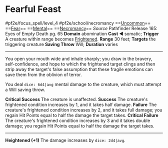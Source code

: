 # Fearful Feast
#pf2e/focus_spell/level_4 #pf2e/school/necromancy 
==[Uncommon](rules/traits/uncommon.md)== ==[Fear](../../Arcane_Tradition/Level%201/Fear.md)== ==[Mental](rules/traits/mental.md)== ==[Necromancy](rules/traits/necromancy.md)==
*Source* Pathfinder Release 165: Eyes of Empty Death pg. 65
**Domain** abomination
**Cast** ◄ somatic; **Trigger** A creature within range becomes [Frightened](../../../Conditions/Frightened.md).
**Range** 30 feet; **Targets** the triggering creature
**Saving Throw** Will; **Duration** varies

---
You open your mouth wide and inhale sharply; you draw in the bravery, self-confidence, and hope to which the frightened target clings and then strip away the target's false assumption that these fragile emotions can save them from the oblivion of terror.

You deal `dice: 6d4|avg` mental damage to the creature, which must attempt a Will saving throw.

**Critical Success** The creature is unaffected.
**Success** The creature's frightened condition increases by 1, and it takes half damage.
**Failure** The creature's frightened condition increases by 2, and it takes full damage; you regain Hit Points equal to half the damage the target takes.
**Critical Failure** The creature's frightened condition increases by 3 and it takes double damage; you regain Hit Points equal to half the damage the target takes.

<hr>

**Heightened (+1)** The damage increases by `dice: 2d4|avg`.